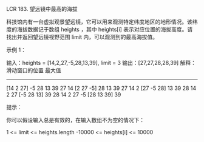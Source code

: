 LCR 183. 望远镜中最高的海拔

科技馆内有一台虚拟观景望远镜，它可以用来观测特定纬度地区的地形情况。该纬度的海拔数据记于数组 heights ，其中 heights[i] 表示对应位置的海拔高度。请找出并返回望远镜视野范围 limit 内，可以观测到的最高海拔值。

示例 1：

输入：heights = [14,2,27,-5,28,13,39], limit = 3
输出：[27,27,28,28,39]
解释：
  滑动窗口的位置                最大值
---------------               -----
[14 2 27] -5 28 13 39          27
14 [2 27 -5] 28 13 39          27
14 2 [27 -5 28] 13 39          28
14 2 27 [-5 28 13] 39          28
14 2 27 -5 [28 13 39]          39
 

提示：

你可以假设输入总是有效的，在输入数组不为空的情况下：

1 <= limit <= heights.length
-10000 <= heights[i] <= 10000